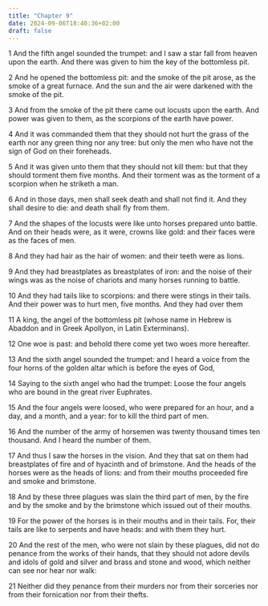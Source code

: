 ```yaml
---
title: "Chapter 9"
date: 2024-09-06T18:40:36+02:00
draft: false
---
```




1 And the fifth angel sounded the trumpet: and I saw a star fall from heaven upon the earth. And there was given to him the key of the bottomless pit.

2 And he opened the bottomless pit: and the smoke of the pit arose, as the smoke of a great furnace. And the sun and the air were darkened with the smoke of the pit.

3 And from the smoke of the pit there came out locusts upon the earth. And power was given to them, as the scorpions of the earth have power.

4 And it was commanded them that they should not hurt the grass of the earth nor any green thing nor any tree: but only the men who have not the sign of God on their foreheads.

5 And it was given unto them that they should not kill them: but that they should torment them five months. And their torment was as the torment of a scorpion when he striketh a man.

6 And in those days, men shall seek death and shall not find it. And they shall desire to die: and death shall fly from them.

7 And the shapes of the locusts were like unto horses prepared unto battle. And on their heads were, as it were, crowns like gold: and their faces were as the faces of men.

8 And they had hair as the hair of women: and their teeth were as lions.

9 And they had breastplates as breastplates of iron: and the noise of their wings was as the noise of chariots and many horses running to battle.

10 And they had tails like to scorpions: and there were stings in their tails. And their power was to hurt men, five months. And they had over them

11 A king, the angel of the bottomless pit (whose name in Hebrew is Abaddon and in Greek Apollyon, in Latin Exterminans).

12 One woe is past: and behold there come yet two woes more hereafter.

13 And the sixth angel sounded the trumpet: and I heard a voice from the four horns of the golden altar which is before the eyes of God,

14 Saying to the sixth angel who had the trumpet: Loose the four angels who are bound in the great river Euphrates.

15 And the four angels were loosed, who were prepared for an hour, and a day, and a month, and a year: for to kill the third part of men.

16 And the number of the army of horsemen was twenty thousand times ten thousand. And I heard the number of them.

17 And thus I saw the horses in the vision. And they that sat on them had breastplates of fire and of hyacinth and of brimstone. And the heads of the horses were as the heads of lions: and from their mouths proceeded fire and smoke and brimstone.

18 And by these three plagues was slain the third part of men, by the fire and by the smoke and by the brimstone which issued out of their mouths.

19 For the power of the horses is in their mouths and in their tails. For, their tails are like to serpents and have heads: and with them they hurt.

20 And the rest of the men, who were not slain by these plagues, did not do penance from the works of their hands, that they should not adore devils and idols of gold and silver and brass and stone and wood, which neither can see nor hear nor walk:

21 Neither did they penance from their murders nor from their sorceries nor from their fornication nor from their thefts.

